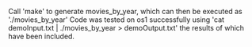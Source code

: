 Call 'make' to generate movies_by_year, which can then be executed as './movies_by_year'
Code was tested on os1 successfully using 'cat demoInput.txt | ./movies_by_year > demoOutput.txt' the results of which have been included.